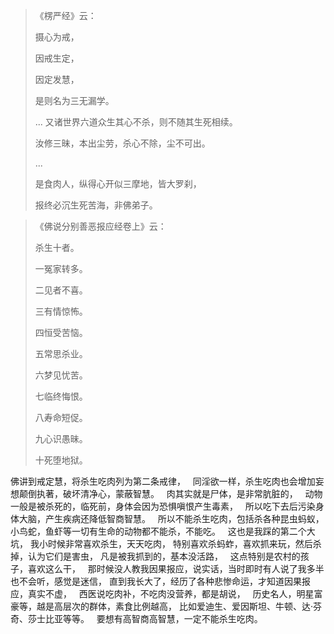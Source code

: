 > 《楞严经》云： 
> 
> 摄心为戒，
> 
> 因戒生定，
> 
> 因定发慧，
> 
> 是则名为三无漏学。
> 
> ... 又诸世界六道众生其心不杀，则不随其生死相续。
> 
> 汝修三昧，本出尘劳，杀心不除，尘不可出。
> 
> ...
> 
> 是食肉人，纵得心开似三摩地，皆大罗刹，
> 
> 报终必沉生死苦海，非佛弟子。


> 《佛说分别善恶报应经卷上》云：
> 
> 杀生十者。
> 
> 一冤家转多。
> 
> 二见者不喜。
> 
> 三有情惊怖。
> 
> 四恒受苦恼。
> 
> 五常思杀业。
> 
> 六梦见忧苦。
> 
> 七临终悔恨。
> 
> 八寿命短促。
> 
> 九心识愚昧。
> 
> 十死堕地狱。

佛讲到戒定慧，将杀生吃肉列为第二条戒律，
&nbsp;
同淫欲一样，杀生吃肉也会增加妄想颠倒执著，破坏清净心，蒙蔽智慧。
&nbsp;
肉其实就是尸体，是非常肮脏的，
&nbsp;
动物一般是被杀死的，临死前，身体会因为恐惧嗔恨产生毒素，
&nbsp;
所以吃下去后污染身体大脑，产生疾病还降低智商智慧。
&nbsp;
所以不能杀生吃肉，包括杀各种昆虫蚂蚁，小鸟蛇，鱼虾等一切有生命的动物都不能杀，不能吃。
&nbsp;
这也是我踩的第二个大坑，
我小时候非常喜欢杀生，天天吃肉，
特别喜欢杀蚂蚱，喜欢抓来玩，然后杀掉，认为它们是害虫，
凡是被我抓到的，基本没活路，
&nbsp;
这点特别是农村的孩子，喜欢这么干，
&nbsp;
那时候没人教我因果报应，说实话，当时即时有人说了我多半也不会听，感觉是迷信，
直到我长大了，经历了各种悲惨命运，才知道因果报应，真实不虚，
&nbsp;
西医说吃肉补，不吃肉没营养，都是胡说，
&nbsp;
历史名人，明星富豪等，越是高层次的群体，素食比例越高，
比如爱迪生、爱因斯坦、牛顿、达·芬奇、莎士比亚等等。
&nbsp;
要想有高智商高智慧，一定不能杀生吃肉。




